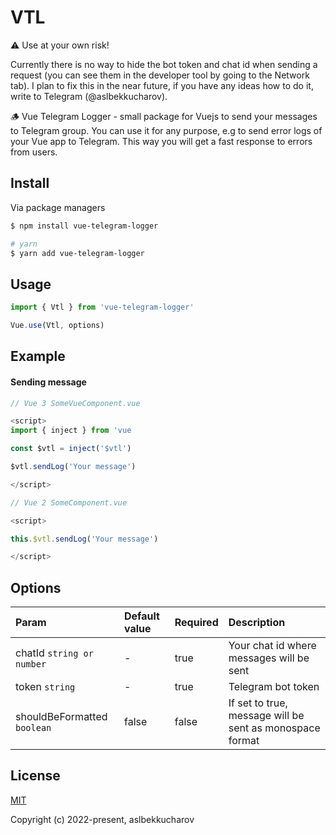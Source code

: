 # VTL

⚠️ Use at your own risk!

Currently there is no way to hide the bot token and chat id when sending a request (you can see them in the developer tool by going to the Network tab). I plan to fix this in the near future, if you have any ideas how to do it, write to Telegram (@aslbekkucharov).

🪵 Vue Telegram Logger - small package for Vuejs to send your messages to Telegram group. You can use it for any purpose, e.g to send error logs of your Vue app to Telegram. This way you will get a fast response to errors from users.

## Install

Via package managers
```sh
$ npm install vue-telegram-logger

# yarn
$ yarn add vue-telegram-logger
```

## Usage

```js
import { Vtl } from 'vue-telegram-logger'

Vue.use(Vtl, options)

```

## Example

#### Sending message

```js
// Vue 3 SomeVueComponent.vue

<script>
import { inject } from 'vue

const $vtl = inject('$vtl')

$vtl.sendLog('Your message')

</script>

// Vue 2 SomeComponent.vue

<script>

this.$vtl.sendLog('Your message')

</script>

```

## Options
| Param                           | Default value | Required | Description                                              |
|:--------------------------------|:--------------|:---------|:---------------------------------------------------------|
| chatId `string or number`       | -             | true     | Your chat id where messages will be sent                 |
| token `string`                  | -             | true     | Telegram bot token                                       |
| shouldBeFormatted `boolean`     | false         | false    | If set to true, message will be sent as monospace format |

## License

[MIT](https://opensource.org/licenses/MIT)

Copyright (c) 2022-present, aslbekkucharov
